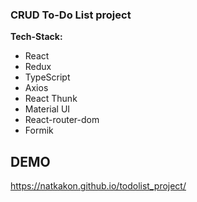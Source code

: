 ### CRUD To-Do List project


**Tech-Stack:**

* React
* Redux
* TypeScript
* Axios
* React Thunk
* Material UI
* React-router-dom
* Formik


## DEMO
https://natkakon.github.io/todolist_project/




